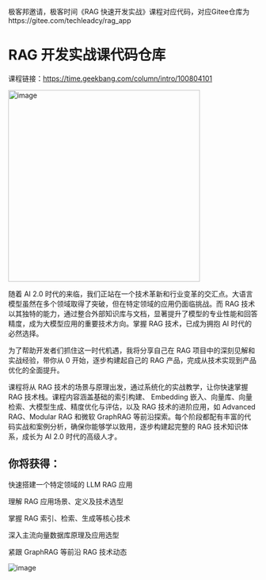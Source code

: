 极客邦邀请，极客时间《RAG 快速开发实战》课程对应代码，对应Gitee仓库为https://gitee.com/techleadcy/rag_app

# RAG 开发实战课代码仓库

课程链接：https://time.geekbang.com/column/intro/100804101

<img width="387" alt="image" src="https://github.com/user-attachments/assets/0abc90d4-0457-466a-ba99-f378368a1c87">


随着 AI 2.0 时代的来临，我们正站在一个技术革新和行业变革的交汇点。大语言模型虽然在多个领域取得了突破，但在特定领域的应用仍面临挑战。而 RAG 技术以其独特的能力，通过整合外部知识库与文档，显著提升了模型的专业性能和回答精度，成为大模型应用的重要技术方向。掌握 RAG 技术，已成为拥抱 AI 时代的必然选择。

为了帮助开发者们抓住这一时代机遇，我将分享自己在 RAG 项目中的深刻见解和实战经验，带你从 0 开始，逐步构建起自己的 RAG 产品，完成从技术实现到产品优化的全面提升。

课程将从 RAG 技术的场景与原理出发，通过系统化的实战教学，让你快速掌握 RAG 技术栈。课程内容涵盖基础的索引构建、 Embedding 嵌入、向量库、向量检索、大模型生成、精度优化与评估，以及 RAG 技术的进阶应用，如 Advanced RAG、Modular RAG 和微软 GraphRAG 等前沿探索。每个阶段都配有丰富的代码实战和案例分析，确保你能够学以致用，逐步构建起完整的 RAG 技术知识体系，成长为 AI 2.0 时代的高级人才。

## 你将获得：

快速搭建一个特定领域的 LLM RAG 应用

理解 RAG 应用场景、定义及技术选型

掌握 RAG 索引、检索、生成等核心技术

深入主流向量数据库原理及应用选型

紧跟 GraphRAG 等前沿 RAG 技术动态

![image](https://github.com/user-attachments/assets/78da9615-f118-4579-9541-0d0a2693f64e)
